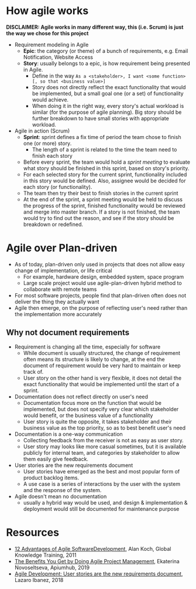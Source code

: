 # How agile works

**DISCLAIMER: Agile works in many different way, this (i.e. Scrum) is just the way we chose for this project**

- Requirement modeling in Agile
  - **Epic**: the category (or theme) of a bunch of requirements, e.g. Email Notification, Website Access
  - **Story**: usually belongs to a epic, is how requirement being presented in Agile.
    - Define in the way 
      `As a <stakeholder>, I want <some function> [, so that <business value>]`
    - Story does not directly reflect the exact functionality that would be implemented, but a small goal one (or a set) of functionality would achieve.
    - When doing it in the right way, every story's actual workload is similar (for the purpose of agile planning). Big story should be further breakdown to have small stories with appropriate workload.
- Agile in action (Scrum)
  - **Sprint**: sprint defines a fix time of period the team chose to finish one (or more) story.
    - The length of a sprint is related to the time the team need to finish each story
  - Before every sprint, the team would hold a *sprint meeting* to evaluate what story should be finished in this sprint, based on story's priority.
  - For each selected story for the current sprint, functionality included in this story would be defined. Also, assignee would be decided for each story (or functionality).
  - The team then try their best to finish stories in the current sprint
  - At the end of the sprint, a sprint meeting would be held to discuss the progress of the sprint, finished functionality would be reviewed and merge into master branch. If a story is not finished, the team would try to find out the reason, and see if the story should be breakdown or redefined. 

# Agile over Plan-driven

- As of today, plan-driven only used in projects that does not allow easy change of implementation, or life critical
  - For example, hardware design, embedded system, space program
  - Large scale project would use agile-plan-driven hybrid method to collaborate with remote teams
- For most software projects, people find that plan-driven often does not deliver the thing they actually want
- Agile then emerge, on the purpose of reflecting user's need rather than the implementation more accurately

## Why not document requirements

- Requirement is changing all the time, especially for software
  - While document is usually structured, the change of requirement often means its structure is likely to change, at the end the document of requirement would be very hard to maintain or keep track of.
  - User story on the other hand is very flexible, it does not detail the exact functionality that would be implemented until the start of a sprint. 
- Documentation does not reflect directly on user's need
  - Documentation focus more on the function that would be implemented, but does not specify very clear which stakeholder would benefit, or the business value of a functionality
  - User story is quite the opposite, it takes stakeholder and their business value as the top priority, so as to best benefit user's need
- Documentation is a one-way communication
  - Collecting feedback from the receiver is not as easy as user story.
  - User story may looks like more casual sometimes, but it is available publicly for internal team, and categories by stakeholder to allow them easily give feedback. 
- User stories are the new requirements document
  - User stories have emerged as the best and most popular form of product backlog items.
  - A use case is a series of interactions by the user with the system and the response of the system.
- Agile doesn't mean no documentation
  - usually a hybrid way would be used, and design & implementation & deployment would still be documented for maintenance purpose

# Resources

- [12 Advantages of Agile SoftwareDevelopment](https://cs.anu.edu.au/courses/comp3120/public_docs/WP_PM_AdvantagesofAgile.pdf), Alan Koch, Global Knowledge Training, 2011
- [The Benefits You Get by Doing Agile Project Management](https://apiumhub.com/tech-blog-barcelona/benefits-of-agile-project-management/), Ekaterina Novoseltseva, Apiumhub, 2019
- [Agile Development: User stories are the new requirements document](https://medium.com/@LazaroIbanez/agile-development-user-stories-are-the-new-requirements-document-c105947c9291), Lazaro Ibanez, 2018

